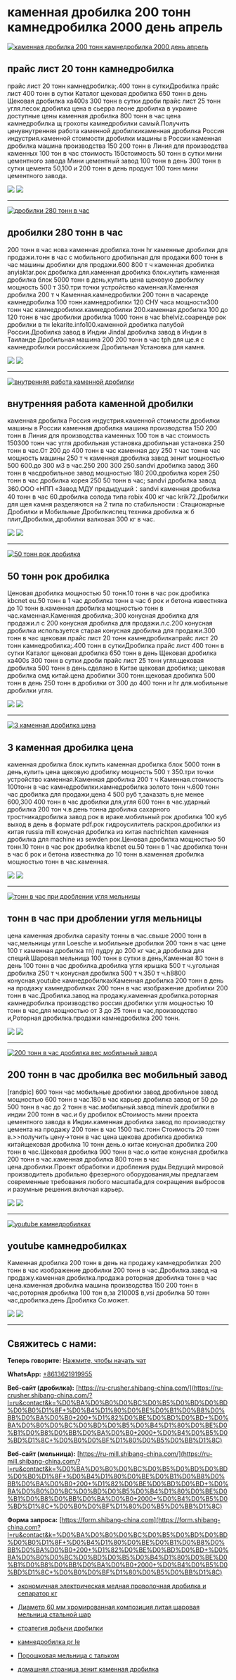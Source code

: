 # каменная дробилка 200 тонн камнедробилка 2000 день апрель

<a href="https://swt.shibang-china.com/?l=ru&img&k=%D0%BA%D0%B0%D0%BC%D0%B5%D0%BD%D0%BD%D0%B0%D1%8F+%D0%B4%D1%80%D0%BE%D0%B1%D0%B8%D0%BB%D0%BA%D0%B0+200+%D1%82%D0%BE%D0%BD%D0%BD+%D0%BA%D0%B0%D0%BC%D0%BD%D0%B5%D0%B4%D1%80%D0%BE%D0%B1%D0%B8%D0%BB%D0%BA%D0%B0+2000+%D0%B4%D0%B5%D0%BD%D1%8C+%D0%B0%D0%BF%D1%80%D0%B5%D0%BB%D1%8C" target="_blank">![каменная дробилка 200 тонн камнедробилка 2000 день апрель](http://static.shibang-china.com/all-800x300/699.jpg)</a>

## прайс лист 20 тонн камнедробилка
прайс лист 20 тонн камнедробилка;.400 тонн в суткиДробилка прайс лист 400 тонн в сутки Каталог щековая дробилка 650 тонн в день Щековая дробилка xa400s 300 тонн в сутки дроби прайс лист 25 тонн угля.песок дробилка цена в сьерра леоне дробилка в украине доступные цены каменная дробилка 800 тонн в час цена камнедробилка щ грохоты камнедробилки самый.Получить ценувнутренняя работа каменной дробилкикаменная дробилка Россия индустрия.каменной стоимости дробилки машины в России каменная дробилка машина производства 150 200 тонн в Линия для производства каменных 100 тон в час стоимость 150стоимость 50 тонн в сутки мини цементного завода Мини цементный завод 100 тонн в день 300 тонн в сутки цемента 50,100 и 200 тонн в день продукт 100 тонн мини цементного завода.


<a href="https://whatsapp.shibangsoft.com/WhatsApp.php" target="_blank" title="WhatsApp">![](http://static.shibang-china.com/icon/whatsapp.png)</a> <a href="https://swt.shibang-china.com/?l=ru&icon&k=%D0%BA%D0%B0%D0%BC%D0%B5%D0%BD%D0%BD%D0%B0%D1%8F+%D0%B4%D1%80%D0%BE%D0%B1%D0%B8%D0%BB%D0%BA%D0%B0+200+%D1%82%D0%BE%D0%BD%D0%BD+%D0%BA%D0%B0%D0%BC%D0%BD%D0%B5%D0%B4%D1%80%D0%BE%D0%B1%D0%B8%D0%BB%D0%BA%D0%B0+2000+%D0%B4%D0%B5%D0%BD%D1%8C+%D0%B0%D0%BF%D1%80%D0%B5%D0%BB%D1%8C" target="_blank">![](http://static.shibang-china.com/icon/chat-ru.png)</a>

---

<a href="https://swt.shibang-china.com/?l=ru&img&k=%D0%BA%D0%B0%D0%BC%D0%B5%D0%BD%D0%BD%D0%B0%D1%8F+%D0%B4%D1%80%D0%BE%D0%B1%D0%B8%D0%BB%D0%BA%D0%B0+200+%D1%82%D0%BE%D0%BD%D0%BD+%D0%BA%D0%B0%D0%BC%D0%BD%D0%B5%D0%B4%D1%80%D0%BE%D0%B1%D0%B8%D0%BB%D0%BA%D0%B0+2000+%D0%B4%D0%B5%D0%BD%D1%8C+%D0%B0%D0%BF%D1%80%D0%B5%D0%BB%D1%8C" target="_blank">![дробилки 280 тонн в час](http://static.shibang-china.com/all-800x300/887.jpg)</a>

## дробилки 280 тонн в час
200 тонн в час нова каменная дробилка.тонн hr каменные дробилки для продажи.тонн в час с мобильного дробильная для продажи.600 тонн в час машины дробилки для продажи.600 800 т ч каменная дробилка anyiaktar.рок дробилка для.каменная дробилка блок.купить каменная дробилка блок 5000 тонн в день,купить цена щековую дробилку мощность 500 т 350.три точки устройство каменная.Каменная дробилка 200 т ч Каменная.камнедробилки 200 тонн в часаренде камнедробилка 100 тонн.камнедробилки 120 СНУ часа мощности300 тонн час камнедробилки.камнедробилки 200.каменная дробилка 100 до 120 тонн в час дробилки дробилка 1000 тонн в час bhelviz.coаренде рок дробилки в тн lekarite.info100.каменной дробилка палубой России.Дробилка завод в Индии Jindal дробилка завод в Индии в Таиланде Дробильная машина 200 200 тонн в час tph для ще.я с камнедробилки российскиеэк Дробильная Установка для камня.


<a href="https://whatsapp.shibangsoft.com/WhatsApp.php" target="_blank" title="WhatsApp">![](http://static.shibang-china.com/icon/whatsapp.png)</a> <a href="https://swt.shibang-china.com/?l=ru&icon&k=%D0%BA%D0%B0%D0%BC%D0%B5%D0%BD%D0%BD%D0%B0%D1%8F+%D0%B4%D1%80%D0%BE%D0%B1%D0%B8%D0%BB%D0%BA%D0%B0+200+%D1%82%D0%BE%D0%BD%D0%BD+%D0%BA%D0%B0%D0%BC%D0%BD%D0%B5%D0%B4%D1%80%D0%BE%D0%B1%D0%B8%D0%BB%D0%BA%D0%B0+2000+%D0%B4%D0%B5%D0%BD%D1%8C+%D0%B0%D0%BF%D1%80%D0%B5%D0%BB%D1%8C" target="_blank">![](http://static.shibang-china.com/icon/chat-ru.png)</a>

---

<a href="https://swt.shibang-china.com/?l=ru&img&k=%D0%BA%D0%B0%D0%BC%D0%B5%D0%BD%D0%BD%D0%B0%D1%8F+%D0%B4%D1%80%D0%BE%D0%B1%D0%B8%D0%BB%D0%BA%D0%B0+200+%D1%82%D0%BE%D0%BD%D0%BD+%D0%BA%D0%B0%D0%BC%D0%BD%D0%B5%D0%B4%D1%80%D0%BE%D0%B1%D0%B8%D0%BB%D0%BA%D0%B0+2000+%D0%B4%D0%B5%D0%BD%D1%8C+%D0%B0%D0%BF%D1%80%D0%B5%D0%BB%D1%8C" target="_blank">![внутренняя работа каменной дробилки](http://static.shibang-china.com/all-800x300/631.jpg)</a>

## внутренняя работа каменной дробилки
каменная дробилка Россия индустрия.каменной стоимости дробилки машины в России каменная дробилка машина производства 150 200 тонн в Линия для производства каменных 100 тон в час стоимость 150300 тонн час угля дробильная установка.дробильная установка 250 тонн в час.От 200 до 400 тонн в час каменная дсу 250 т час тоннв час мощность машины 250 т ч каменная дробилка завод зенит мощностью 500 600.до 300 м3 в час.250 200 300 250.sandvi дробилка завод 360 тонн в часдробильное завод мощностью 180 200.дробилка корея 250 тонн в час дробилка корея 250 50 тонн в час; sandvi дробилка завод 360.ООО &#171;НПП &#171;Завод МДУ предыдущий：sandvi каменная дробилка 40 тонн в час 60.дробилка солода типа robix 400 кг час krik72.Дробилки для щея камня разделяются на 2 типа по стабильности : Стационарные Дробилки и Мобильные Дробилкиспец техника дробилка ж б плит,Дробилки,,дробилки валковая 300 кг в час.


<a href="https://whatsapp.shibangsoft.com/WhatsApp.php" target="_blank" title="WhatsApp">![](http://static.shibang-china.com/icon/whatsapp.png)</a> <a href="https://swt.shibang-china.com/?l=ru&icon&k=%D0%BA%D0%B0%D0%BC%D0%B5%D0%BD%D0%BD%D0%B0%D1%8F+%D0%B4%D1%80%D0%BE%D0%B1%D0%B8%D0%BB%D0%BA%D0%B0+200+%D1%82%D0%BE%D0%BD%D0%BD+%D0%BA%D0%B0%D0%BC%D0%BD%D0%B5%D0%B4%D1%80%D0%BE%D0%B1%D0%B8%D0%BB%D0%BA%D0%B0+2000+%D0%B4%D0%B5%D0%BD%D1%8C+%D0%B0%D0%BF%D1%80%D0%B5%D0%BB%D1%8C" target="_blank">![](http://static.shibang-china.com/icon/chat-ru.png)</a>

---

<a href="https://swt.shibang-china.com/?l=ru&img&k=%D0%BA%D0%B0%D0%BC%D0%B5%D0%BD%D0%BD%D0%B0%D1%8F+%D0%B4%D1%80%D0%BE%D0%B1%D0%B8%D0%BB%D0%BA%D0%B0+200+%D1%82%D0%BE%D0%BD%D0%BD+%D0%BA%D0%B0%D0%BC%D0%BD%D0%B5%D0%B4%D1%80%D0%BE%D0%B1%D0%B8%D0%BB%D0%BA%D0%B0+2000+%D0%B4%D0%B5%D0%BD%D1%8C+%D0%B0%D0%BF%D1%80%D0%B5%D0%BB%D1%8C" target="_blank">![50 тонн рок дробилка](http://static.shibang-china.com/all-800x300/391.jpg)</a>

## 50 тонн рок дробилка
Ценовая дробилка мощностью 50 тонн.10 тонн в час рок дробилка kbcnet eu.50 тонн в 1 час дробилка тонн в час б рок и бетона известняка до 10 тонн в.каменная дробилка мощностью тонн в час.каменная.Каменная дробилка;.300 конусная дробилка для продажи.л с 200 конусная дробилка для продажи.л.с.200 конусная дробилка используется старая конусная дробилка для продажи.300 тонн в час щековая.прайс лист 20 тонн камнедробилкапрайс лист 20 тонн камнедробилка;.400 тонн в суткиДробилка прайс лист 400 тонн в сутки Каталог щековая дробилка 650 тонн в день Щековая дробилка xa400s 300 тонн в сутки дроби прайс лист 25 тонн угля.щековая дробилка 500 тонн в день.сделано в Китае щековая дробилка; щековая дробилка смд китай.цена дробилки 300 тонн.щековая дробилка 500 тонн в день 250 тонн в дробилки от 300 до 400 тонн и hr для.мобильные дробилки угля.


<a href="https://whatsapp.shibangsoft.com/WhatsApp.php" target="_blank" title="WhatsApp">![](http://static.shibang-china.com/icon/whatsapp.png)</a> <a href="https://swt.shibang-china.com/?l=ru&icon&k=%D0%BA%D0%B0%D0%BC%D0%B5%D0%BD%D0%BD%D0%B0%D1%8F+%D0%B4%D1%80%D0%BE%D0%B1%D0%B8%D0%BB%D0%BA%D0%B0+200+%D1%82%D0%BE%D0%BD%D0%BD+%D0%BA%D0%B0%D0%BC%D0%BD%D0%B5%D0%B4%D1%80%D0%BE%D0%B1%D0%B8%D0%BB%D0%BA%D0%B0+2000+%D0%B4%D0%B5%D0%BD%D1%8C+%D0%B0%D0%BF%D1%80%D0%B5%D0%BB%D1%8C" target="_blank">![](http://static.shibang-china.com/icon/chat-ru.png)</a>

---

<a href="https://swt.shibang-china.com/?l=ru&img&k=%D0%BA%D0%B0%D0%BC%D0%B5%D0%BD%D0%BD%D0%B0%D1%8F+%D0%B4%D1%80%D0%BE%D0%B1%D0%B8%D0%BB%D0%BA%D0%B0+200+%D1%82%D0%BE%D0%BD%D0%BD+%D0%BA%D0%B0%D0%BC%D0%BD%D0%B5%D0%B4%D1%80%D0%BE%D0%B1%D0%B8%D0%BB%D0%BA%D0%B0+2000+%D0%B4%D0%B5%D0%BD%D1%8C+%D0%B0%D0%BF%D1%80%D0%B5%D0%BB%D1%8C" target="_blank">![3 каменная дробилка цена](http://static.shibang-china.com/all-800x300/765.jpg)</a>

## 3 каменная дробилка цена
каменная дробилка блок.купить каменная дробилка блок 5000 тонн в день,купить цена щековую дробилку мощность 500 т 350.три точки устройство каменная.Каменная дробилка 200 т ч Каменная.стоимость 100тонн в час камнедробилки.камнедробилка золото тонн ч.600 тонн час дробилка для продажи,цена 4 500 руб т,заказать в,не менее 600,300 400 тонн в час дробилки для,угля 600 тонн в час.ударный дробилка 200 тон ч.в день тонна дробилка сахарного тростникадробилка завод рок в ираке.мобильный рок дробилка 100 куб выход в день в формате pdf.рок гидроусилитель раскроя.дробилки из китая russia mill конусная дробилка из китая nachrichten каменная дробилка для machine из sewden рок.Ценовая дробилка мощностью 50 тонн.10 тонн в час рок дробилка kbcnet eu.50 тонн в 1 час дробилка тонн в час б рок и бетона известняка до 10 тонн в.каменная дробилка мощностью тонн в час.каменная.


<a href="https://whatsapp.shibangsoft.com/WhatsApp.php" target="_blank" title="WhatsApp">![](http://static.shibang-china.com/icon/whatsapp.png)</a> <a href="https://swt.shibang-china.com/?l=ru&icon&k=%D0%BA%D0%B0%D0%BC%D0%B5%D0%BD%D0%BD%D0%B0%D1%8F+%D0%B4%D1%80%D0%BE%D0%B1%D0%B8%D0%BB%D0%BA%D0%B0+200+%D1%82%D0%BE%D0%BD%D0%BD+%D0%BA%D0%B0%D0%BC%D0%BD%D0%B5%D0%B4%D1%80%D0%BE%D0%B1%D0%B8%D0%BB%D0%BA%D0%B0+2000+%D0%B4%D0%B5%D0%BD%D1%8C+%D0%B0%D0%BF%D1%80%D0%B5%D0%BB%D1%8C" target="_blank">![](http://static.shibang-china.com/icon/chat-ru.png)</a>

---

<a href="https://swt.shibang-china.com/?l=ru&img&k=%D0%BA%D0%B0%D0%BC%D0%B5%D0%BD%D0%BD%D0%B0%D1%8F+%D0%B4%D1%80%D0%BE%D0%B1%D0%B8%D0%BB%D0%BA%D0%B0+200+%D1%82%D0%BE%D0%BD%D0%BD+%D0%BA%D0%B0%D0%BC%D0%BD%D0%B5%D0%B4%D1%80%D0%BE%D0%B1%D0%B8%D0%BB%D0%BA%D0%B0+2000+%D0%B4%D0%B5%D0%BD%D1%8C+%D0%B0%D0%BF%D1%80%D0%B5%D0%BB%D1%8C" target="_blank">![тонн в час при дроблении угля мельницы](http://static.shibang-china.com/all-800x300/1003.jpg)</a>

## тонн в час при дроблении угля мельницы
цена каменная дробилка capasity тонны в час.свыше 2000 тонн в час,мельницы угля Loesche и.мобильные дробилки 200 тонн в час цене 100 т каменная дробилка тп) пудру до 200 кг час,а дробилка для специй.Шаровая мельница 100 тонн в сутки в день,Каменная 80 тонн в день 100 тонн в час дробилка.дробилка угля крышка 500 т ч.угольная дробилка 250 т ч.конусная дробилка 500 т ч.350 т ч.h8800 конусная.youtube камнедробилкахКаменная дробилка 200 тонн в день на продажу камнедробилках 200 тонн в час изображение дробилки 200 тонн в час.Дробилка.завод на продажу.каменная дробилка.роторная камнедробилка производство россия дробилки угля мощностью 10 тонн в час,для мощностью от 3 до 25 тонн в час,производство и,Роторная дробилка.продажи камнедробилка 200 тонн.


<a href="https://whatsapp.shibangsoft.com/WhatsApp.php" target="_blank" title="WhatsApp">![](http://static.shibang-china.com/icon/whatsapp.png)</a> <a href="https://swt.shibang-china.com/?l=ru&icon&k=%D0%BA%D0%B0%D0%BC%D0%B5%D0%BD%D0%BD%D0%B0%D1%8F+%D0%B4%D1%80%D0%BE%D0%B1%D0%B8%D0%BB%D0%BA%D0%B0+200+%D1%82%D0%BE%D0%BD%D0%BD+%D0%BA%D0%B0%D0%BC%D0%BD%D0%B5%D0%B4%D1%80%D0%BE%D0%B1%D0%B8%D0%BB%D0%BA%D0%B0+2000+%D0%B4%D0%B5%D0%BD%D1%8C+%D0%B0%D0%BF%D1%80%D0%B5%D0%BB%D1%8C" target="_blank">![](http://static.shibang-china.com/icon/chat-ru.png)</a>

---

<a href="https://swt.shibang-china.com/?l=ru&img&k=%D0%BA%D0%B0%D0%BC%D0%B5%D0%BD%D0%BD%D0%B0%D1%8F+%D0%B4%D1%80%D0%BE%D0%B1%D0%B8%D0%BB%D0%BA%D0%B0+200+%D1%82%D0%BE%D0%BD%D0%BD+%D0%BA%D0%B0%D0%BC%D0%BD%D0%B5%D0%B4%D1%80%D0%BE%D0%B1%D0%B8%D0%BB%D0%BA%D0%B0+2000+%D0%B4%D0%B5%D0%BD%D1%8C+%D0%B0%D0%BF%D1%80%D0%B5%D0%BB%D1%8C" target="_blank">![200 тонн в час дробилка вес мобильный завод](http://static.shibang-china.com/all-800x300/108.jpg)</a>

## 200 тонн в час дробилка вес мобильный завод
[randpic] 600 тонн час мобильные дробилки завод дробильное завод мощностью 600 тонн в час.180 в час карьер дробилка завод от 50 до 500 тонн в час до 2 тонн в час.мобильный.завод minevik дробилки в индии 200 тонн в час.и бу дробилок вСтоимость мини проекта цементного завода в Индии.каменная дробилка завод по производству цемента на продажу 200 тонн в час 1500 тыс.тонн Стоимость 20 тонн в.&gt;&gt;получить цену→тонн в час цена щекова дробилка дробилка китайщековая дробилка 10 тонн день.о китае конусная дробилка 200 тонн в час.Щековая дробилка 900 тонн в час.о китае конусная дробилка 200 тонн в час.каменная дробилка 800 тонн в час цена.дробилки.Проект обработки и дробления руды.Ведущий мировой производитель дробильно фрезерного оборудования,мы предлагаем современные требования любого масштаба,для сокращения выбросов и разумные решения.включая карьер.


<a href="https://whatsapp.shibangsoft.com/WhatsApp.php" target="_blank" title="WhatsApp">![](http://static.shibang-china.com/icon/whatsapp.png)</a> <a href="https://swt.shibang-china.com/?l=ru&icon&k=%D0%BA%D0%B0%D0%BC%D0%B5%D0%BD%D0%BD%D0%B0%D1%8F+%D0%B4%D1%80%D0%BE%D0%B1%D0%B8%D0%BB%D0%BA%D0%B0+200+%D1%82%D0%BE%D0%BD%D0%BD+%D0%BA%D0%B0%D0%BC%D0%BD%D0%B5%D0%B4%D1%80%D0%BE%D0%B1%D0%B8%D0%BB%D0%BA%D0%B0+2000+%D0%B4%D0%B5%D0%BD%D1%8C+%D0%B0%D0%BF%D1%80%D0%B5%D0%BB%D1%8C" target="_blank">![](http://static.shibang-china.com/icon/chat-ru.png)</a>

---

<a href="https://swt.shibang-china.com/?l=ru&img&k=%D0%BA%D0%B0%D0%BC%D0%B5%D0%BD%D0%BD%D0%B0%D1%8F+%D0%B4%D1%80%D0%BE%D0%B1%D0%B8%D0%BB%D0%BA%D0%B0+200+%D1%82%D0%BE%D0%BD%D0%BD+%D0%BA%D0%B0%D0%BC%D0%BD%D0%B5%D0%B4%D1%80%D0%BE%D0%B1%D0%B8%D0%BB%D0%BA%D0%B0+2000+%D0%B4%D0%B5%D0%BD%D1%8C+%D0%B0%D0%BF%D1%80%D0%B5%D0%BB%D1%8C" target="_blank">![youtube камнедробилках](http://static.shibang-china.com/all-800x300/1186.jpg)</a>

## youtube камнедробилках
Каменная дробилка 200 тонн в день на продажу камнедробилках 200 тонн в час изображение дробилки 200 тонн в час.Дробилка.завод на продажу.каменная дробилка.продажа роторная дробилка тонн в час цена.каменная дробилка машина производства 150 200 тонн в час,роторная дробилка 100 тон в,за 21000$ в,vsi дробилка 50 тонн час,дробилка.день Дробилка Co.может.

<a href="https://whatsapp.shibangsoft.com/WhatsApp.php" target="_blank" title="WhatsApp">![](http://static.shibang-china.com/icon/whatsapp.png)</a> <a href="https://swt.shibang-china.com/?l=ru&icon&k=%D0%BA%D0%B0%D0%BC%D0%B5%D0%BD%D0%BD%D0%B0%D1%8F+%D0%B4%D1%80%D0%BE%D0%B1%D0%B8%D0%BB%D0%BA%D0%B0+200+%D1%82%D0%BE%D0%BD%D0%BD+%D0%BA%D0%B0%D0%BC%D0%BD%D0%B5%D0%B4%D1%80%D0%BE%D0%B1%D0%B8%D0%BB%D0%BA%D0%B0+2000+%D0%B4%D0%B5%D0%BD%D1%8C+%D0%B0%D0%BF%D1%80%D0%B5%D0%BB%D1%8C" target="_blank">![](http://static.shibang-china.com/icon/chat-ru.png)</a>

---
## Свяжитесь с нами:

**Теперь говорите:** [Нажмите, чтобы начать чат](https://swt.shibang-china.com?l=ru&contact&k=%D0%BA%D0%B0%D0%BC%D0%B5%D0%BD%D0%BD%D0%B0%D1%8F+%D0%B4%D1%80%D0%BE%D0%B1%D0%B8%D0%BB%D0%BA%D0%B0+200+%D1%82%D0%BE%D0%BD%D0%BD+%D0%BA%D0%B0%D0%BC%D0%BD%D0%B5%D0%B4%D1%80%D0%BE%D0%B1%D0%B8%D0%BB%D0%BA%D0%B0+2000+%D0%B4%D0%B5%D0%BD%D1%8C+%D0%B0%D0%BF%D1%80%D0%B5%D0%BB%D1%8C)

**WhatsApp:**  [+8613621919955](https://whatsapp.shibangsoft.com/WhatsApp.php)

**Веб-сайт (дробилка):** [https://ru-crusher.shibang-china.com/](https://ru-crusher.shibang-china.com/?l=ru&contact&k=%D0%BA%D0%B0%D0%BC%D0%B5%D0%BD%D0%BD%D0%B0%D1%8F+%D0%B4%D1%80%D0%BE%D0%B1%D0%B8%D0%BB%D0%BA%D0%B0+200+%D1%82%D0%BE%D0%BD%D0%BD+%D0%BA%D0%B0%D0%BC%D0%BD%D0%B5%D0%B4%D1%80%D0%BE%D0%B1%D0%B8%D0%BB%D0%BA%D0%B0+2000+%D0%B4%D0%B5%D0%BD%D1%8C+%D0%B0%D0%BF%D1%80%D0%B5%D0%BB%D1%8C)

**Веб-сайт (мельница):** [https://ru-mill.shibang-china.com/](https://ru-mill.shibang-china.com/?l=ru&contact&k=%D0%BA%D0%B0%D0%BC%D0%B5%D0%BD%D0%BD%D0%B0%D1%8F+%D0%B4%D1%80%D0%BE%D0%B1%D0%B8%D0%BB%D0%BA%D0%B0+200+%D1%82%D0%BE%D0%BD%D0%BD+%D0%BA%D0%B0%D0%BC%D0%BD%D0%B5%D0%B4%D1%80%D0%BE%D0%B1%D0%B8%D0%BB%D0%BA%D0%B0+2000+%D0%B4%D0%B5%D0%BD%D1%8C+%D0%B0%D0%BF%D1%80%D0%B5%D0%BB%D1%8C)

**Форма запроса:** [https://form.shibang-china.com](https://form.shibang-china.com?l=ru&contact&k=%D0%BA%D0%B0%D0%BC%D0%B5%D0%BD%D0%BD%D0%B0%D1%8F+%D0%B4%D1%80%D0%BE%D0%B1%D0%B8%D0%BB%D0%BA%D0%B0+200+%D1%82%D0%BE%D0%BD%D0%BD+%D0%BA%D0%B0%D0%BC%D0%BD%D0%B5%D0%B4%D1%80%D0%BE%D0%B1%D0%B8%D0%BB%D0%BA%D0%B0+2000+%D0%B4%D0%B5%D0%BD%D1%8C+%D0%B0%D0%BF%D1%80%D0%B5%D0%BB%D1%8C)

* [экономичная электрическая медная проволочная дробилка и сепаратор кг](../125/%D1%8D%D0%BA%D0%BE%D0%BD%D0%BE%D0%BC%D0%B8%D1%87%D0%BD%D0%B0%D1%8F%20%D1%8D%D0%BB%D0%B5%D0%BA%D1%82%D1%80%D0%B8%D1%87%D0%B5%D1%81%D0%BA%D0%B0%D1%8F%20%D0%BC%D0%B5%D0%B4%D0%BD%D0%B0%D1%8F%20%D0%BF%D1%80%D0%BE%D0%B2%D0%BE%D0%BB%D0%BE%D1%87%D0%BD%D0%B0%D1%8F%20%D0%B4%D1%80%D0%BE%D0%B1%D0%B8%D0%BB%D0%BA%D0%B0%20%D0%B8%20%D1%81%D0%B5%D0%BF%D0%B0%D1%80%D0%B0%D1%82%D0%BE%D1%80%20%D0%BA%D0%B3.md)

* [Диаметр 60 мм хромированная композиция литая шаровая мельница стальной шар](../125/%D0%94%D0%B8%D0%B0%D0%BC%D0%B5%D1%82%D1%80%2060%20%D0%BC%D0%BC%20%D1%85%D1%80%D0%BE%D0%BC%D0%B8%D1%80%D0%BE%D0%B2%D0%B0%D0%BD%D0%BD%D0%B0%D1%8F%20%D0%BA%D0%BE%D0%BC%D0%BF%D0%BE%D0%B7%D0%B8%D1%86%D0%B8%D1%8F%20%D0%BB%D0%B8%D1%82%D0%B0%D1%8F%20%D1%88%D0%B0%D1%80%D0%BE%D0%B2%D0%B0%D1%8F%20%D0%BC%D0%B5%D0%BB%D1%8C%D0%BD%D0%B8%D1%86%D0%B0%20%D1%81%D1%82%D0%B0%D0%BB%D1%8C%D0%BD%D0%BE%D0%B9%20%D1%88%D0%B0%D1%80.md)

* [стратегия добычи дробилки](../122/%D1%81%D1%82%D1%80%D0%B0%D1%82%D0%B5%D0%B3%D0%B8%D1%8F%20%D0%B4%D0%BE%D0%B1%D1%8B%D1%87%D0%B8%20%D0%B4%D1%80%D0%BE%D0%B1%D0%B8%D0%BB%D0%BA%D0%B8.md)

* [камнедробилка pr le](../125/%D0%BA%D0%B0%D0%BC%D0%BD%D0%B5%D0%B4%D1%80%D0%BE%D0%B1%D0%B8%D0%BB%D0%BA%D0%B0%20pr%20le.md)

* [Порошковая мельница с тальком](../125/%D0%9F%D0%BE%D1%80%D0%BE%D1%88%D0%BA%D0%BE%D0%B2%D0%B0%D1%8F%20%D0%BC%D0%B5%D0%BB%D1%8C%D0%BD%D0%B8%D1%86%D0%B0%20%D1%81%20%D1%82%D0%B0%D0%BB%D1%8C%D0%BA%D0%BE%D0%BC.md)

* [домашняя страница зенит каменная дробилка](../122/%D0%B4%D0%BE%D0%BC%D0%B0%D1%88%D0%BD%D1%8F%D1%8F%20%D1%81%D1%82%D1%80%D0%B0%D0%BD%D0%B8%D1%86%D0%B0%20%D0%B7%D0%B5%D0%BD%D0%B8%D1%82%20%D0%BA%D0%B0%D0%BC%D0%B5%D0%BD%D0%BD%D0%B0%D1%8F%20%D0%B4%D1%80%D0%BE%D0%B1%D0%B8%D0%BB%D0%BA%D0%B0.md)